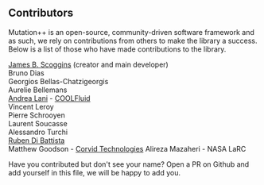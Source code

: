 <a id="top"></a>

## Contributors
Mutation++ is an open-source, community-driven software framework and as such,
we rely on contributions from others to make the library a success.  Below is a
list of those who have made contributions to the library.

[James B. Scoggins](http://www.jbscoggins.com) (creator and main developer) <br>
Bruno Dias <br>
Georgios Bellas-Chatzigeorgis <br>
Aurelie Bellemans <br>
[Andrea Lani](https://www.researchgate.net/profile/Andrea_Lani) - [COOLFluid](https://github.com/andrealani/COOLFluiD/wiki) <br>
Vincent Leroy <br>
Pierre Schrooyen <br>
Laurent Soucasse <br>
Alessandro Turchi <br>
[Ruben Di Battista](https://rdb.is) <br>
Matthew Goodson - [Corvid Technologies](https://www.corvidtec.com)
Alireza Mazaheri - NASA LaRC

Have you contributed but don't see your name?  Open a PR on Github and add
yourself in this file, we will be happy to add you.

